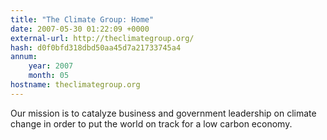 ```yaml
---
title: "The Climate Group: Home"
date: 2007-05-30 01:22:09 +0000
external-url: http://theclimategroup.org/
hash: d0f0bfd318dbd50aa45d7a21733745a4
annum:
    year: 2007
    month: 05
hostname: theclimategroup.org
---
```


Our mission is to catalyze business and government leadership on climate change in order to put the world on track for a low carbon economy.
